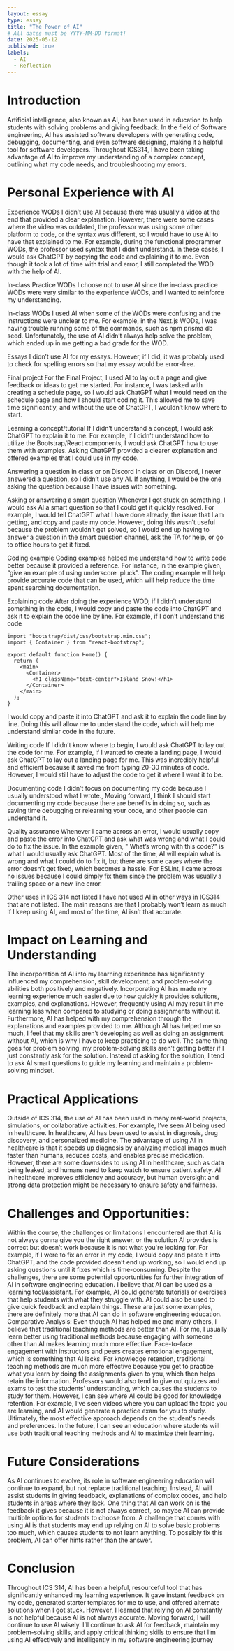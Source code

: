 ```yaml
---
layout: essay
type: essay
title: "The Power of AI" 
# All dates must be YYYY-MM-DD format!
date: 2025-05-12
published: true
labels:
  - AI
  - Reflection
---
```


# Introduction
Artificial intelligence, also known as AI, has been used in education to help students with solving problems and giving feedback. 
In the field of Software engineering, AI has assisted software developers with generating code, debugging, documenting, and even 
software designing, making it a helpful tool for software developers. Throughout ICS314, I have been taking advantage of AI to 
improve my understanding of a complex concept,  outlining what my code needs, and troubleshooting my errors. 

# Personal Experience with AI
Experience WODs 
I didn’t use AI because there was usually a video at the end that provided a clear explanation. However, there were some cases where the video was outdated, the professor was using some other platform to code, or the syntax was different, so I would have to use AI to have that explained to me. For example, during the functional programmer WODs, the professor used syntax that I didn’t understand. In these cases, I would ask ChatGPT by copying the code and explaining it to me. Even though it took a lot of time with trial and error, I still completed the WOD with the help of AI. 

In-class Practice WODs
I choose not to use AI since the in-class practice WODs were very similar to the experience WODs, and I wanted to reinforce my understanding. 

In-class WODs
I used AI when some of the WODs were confusing and the instructions were unclear to me. For example, in the Next.js WODs, I was having trouble running some of the commands, such as npm prisma db seed. Unfortunately, the use of AI didn’t always help solve the problem, which ended up in me getting a bad grade for the WOD.

Essays
I didn’t use AI for my essays. However, if I did, it was probably used to check for spelling errors so that my essay would be error-free.

Final project
For the Final Project, I used AI to lay out a page and give feedback or ideas to get me started. For instance, I was tasked with creating a schedule page, so I would ask ChatGPT what I would need on the schedule page and how I should start coding it. This allowed me to save time significantly, and without the use of ChatGPT, I wouldn’t know where to start.

Learning a concept/tutorial
If I didn’t understand a concept, I would ask ChatGPT to explain it to me. For example, if I didn’t understand how to utilize the Bootstrap/React components, I would ask ChatGPT how to use them with examples. Asking ChatGPT provided a clearer explanation and offered examples that I could use in my code. 

Answering a question in class or on Discord
In class or on Discord, I never answered a question, so I didn’t use any AI. If anything, I would be the one asking the question because I have issues with something.
 
Asking or answering a smart question
Whenever I got stuck on something, I would ask AI a smart question so that I could get it quickly resolved. For example, I would tell ChatGPT what I have done already, the issue that I am getting, and copy and paste my code. However, doing this wasn’t useful because the problem wouldn’t get solved, so I would end up having to answer a question in the smart question channel, ask the TA for help, or go to office hours to get it fixed. 

Coding example 
Coding examples helped me understand how to write code better because it provided a reference. For instance, in the example given, “give an example of using underscore .pluck”. The coding example will help provide accurate code that can be used, which will help reduce the time spent searching documentation. 

Explaining code
After doing the experience WOD, if I didn’t understand something in the code, I would copy and paste the code into ChatGPT and ask it to explain the code line by line. For example, if I don't understand this code 
```
import "bootstrap/dist/css/bootstrap.min.css";
import { Container } from "react-bootstrap";

export default function Home() {
  return (
    <main>
      <Container>
        <h1 className="text-center">Island Snow!</h1>
      </Container>
    </main>
  );
}
```
I would copy and paste it into ChatGPT and ask it to explain the code line by line. Doing this will allow me to understand the code, which will help me understand similar code in the future. 

Writing code
If I didn’t know where to begin, I would ask ChatGPT to lay out the code for me. For example, if I wanted to create a landing page, I would ask ChatGPT to lay out a landing page for me. This was incredibly helpful and efficient because it saved me from typing 20-30 minutes of code. However, I would still have to adjust the code to get it where I want it to be. 

Documenting code
I didn’t focus on documenting my code because I usually understood what I wrote., Moving forward, I think I should start documenting my code because there are benefits in doing so, such as saving time debugging or relearning your code, and other people can understand it.

Quality assurance
Whenever I came across an error, I would usually copy and paste the error into ChatGPT and ask what was wrong and what I could do to fix the issue. In the example given, " What’s wrong with this code?" is what I would usually ask ChatGPT. Most of the time, AI will explain what is wrong and what I could do to fix it, but there are some cases where the error doesn’t get fixed, which becomes a hassle. For ESLint, I came across no issues because I could simply fix them since the problem was usually a trailing space or a new line error.

Other uses in ICS 314 not listed
I have not used AI in other ways in ICS314 that are not listed. The main reasons are that I probably won’t learn as much if I keep using AI, and most of the time, AI isn’t that accurate. 

# Impact on Learning and Understanding
The incorporation of AI into my learning experience has significantly influenced my comprehension, skill development, and problem-solving abilities both positively and negatively. Incorporating AI has made my learning experience much easier due to how quickly it provides solutions, examples, and explanations. However, frequently using AI may result in me learning less when compared to studying or doing assignments without it. Furthermore, AI has helped with my comprehension through the explanations and examples provided to me. Although AI has helped me so much, I feel that my skills aren’t developing as well as doing an assignment without AI, which is why I have to keep practicing to do well. The same thing goes for problem solving, my problem-solving skills aren’t getting better if I just constantly ask for the solution. Instead of asking for the solution, I tend to ask AI smart questions to guide my learning and maintain a problem-solving mindset. 

# Practical Applications
Outside of ICS 314, the use of AI has been used in many real-world projects, simulations, or collaborative activities. For example, I’ve seen AI being used in healthcare. In healthcare, AI has been used to assist in diagnosis, drug discovery, and personalized medicine. The advantage of using AI in healthcare is that it speeds up diagnosis by analyzing medical images much faster than humans, reduces costs, and enables precise medication. However, there are some downsides to using AI in healthcare, such as data being leaked, and humans need to keep watch to ensure patient safety. AI in healthcare improves efficiency and accuracy, but human oversight and strong data protection might be necessary to ensure safety and fairness. 
 
# Challenges and Opportunities:
Within the course, the challenges or limitations I encountered are that AI is not always gonna give you the right answer, or the solution AI provides is correct but doesn’t work because it is not what you're looking for. For example, if I were to fix an error in my code, I would copy and paste it into ChatGPT, and the code provided doesn’t end up working, so I would end up asking questions until it fixes which is time-consuming. Despite the challenges, there are some potential opportunities for further integration of AI in software engineering education. I believe that AI can be used as a learning tool/assistant. For example, AI could generate tutorials or exercises that help students with what they struggle with. AI could also be used to give quick feedback and explain things. These are just some examples, there are definitely more that AI can do in software engineering education.
Comparative Analysis:
Even though AI has helped me and many others, I believe that traditional teaching methods are better than AI. For me, I usually learn better using traditional methods because engaging with someone other than AI makes learning much more effective. Face-to-face engagement with instructors and peers creates emotional engagement, which is something that AI lacks. For knowledge retention, traditional teaching methods are much more effective because you get to practice what you learn by doing the assignments given to you, which then helps retain the information. Professors would also tend to give out quizzes and exams to test the students' understanding, which causes the students to study for them. However, I can see where AI could be good for knowledge retention. For example, I’ve seen videos where you can upload the topic you are learning, and AI would generate a practice exam for you to study. Ultimately, the most effective approach depends on the student's needs and preferences. In the future, I can see an education where students will use both traditional teaching methods and AI to maximize their learning. 

# Future Considerations
As AI continues to evolve, its role in software engineering education will continue to expand, but not replace traditional teaching. Instead, AI will assist students in giving feedback, explanations of complex codes, and help students in areas where they lack. One thing that AI can work on is the feedback it gives because it is not always correct, so maybe AI can provide multiple options for students to choose from. A challenge that comes with using AI is that students may end up relying on AI to solve basic problems too much, which causes students to not learn anything. To possibly fix this problem, AI can offer hints rather than the answer. 

# Conclusion
Throughout ICS 314, AI has been a helpful, resourceful tool that has significantly enhanced my learning experience. It gave instant feedback on my code, generated starter templates for me to use, and offered alternate solutions when I got stuck. However, I learned that relying on AI constantly is not helpful because AI is not always accurate. Moving forward, I will continue to use AI wisely. I’ll continue to ask AI for feedback, maintain my problem-solving skills, and apply critical thinking skills to ensure that I’m using AI effectively and intelligently in my software engineering journey

